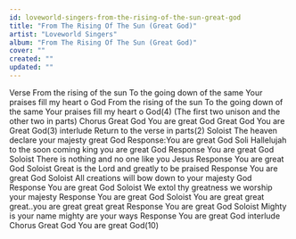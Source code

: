 ```yaml
---
id: loveworld-singers-from-the-rising-of-the-sun-great-god
title: "From The Rising Of The Sun (Great God)"
artist: "Loveworld Singers"
album: "From The Rising Of The Sun (Great God)"
cover: ""
created: ""
updated: ""
---
```


Verse
From the rising of the sun
To the going down of the same
Your praises fill my heart o God
From the rising of the sun
To the going down of the same
Your praises fill my heart o God(4)
(The first two unison and the other two in parts)
Chorus
Great God
You are great God
Great God
You are Great God(3)
interlude
Return to the verse in parts(2)
Soloist
The heaven declare your majesty great God
Response:You are great God
Soli
Hallelujah to the soon coming king you are great God
Response
You are great God
Soloist
There is nothing and no one like you Jesus
Response
You are great God
Soloist
Great is the Lord and greatly to be praised
Response
You are great God
Soloist
All creations will bow down to your majesty God
Response
You are great God
Soloist
We extol thy greatness we worship your majesty
Response
You are great God
Soloist
You are great great great..you are great great great
Response
You are great God
Soloist
Mighty is your name mighty are your ways
Response
You are great God
interlude
Chorus
Great God
You are great God(10)